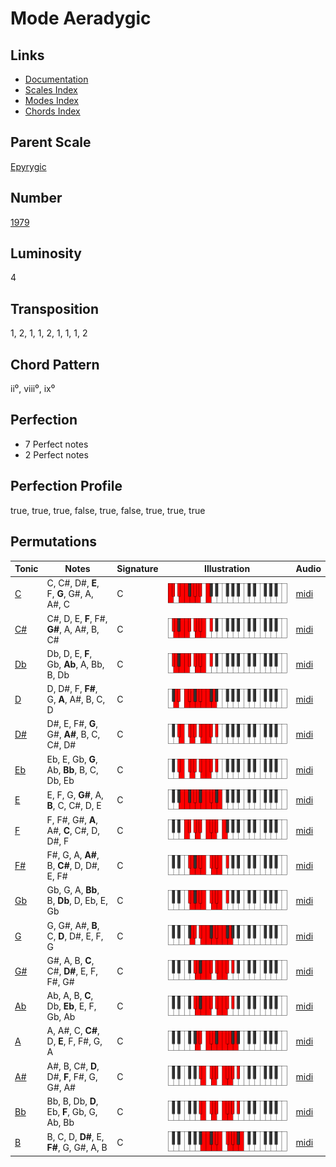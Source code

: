 # Mode Aeradygic

## Links

- [Documentation](README.md)
- [Scales Index](Scales.md)
- [Modes Index](Modes.md)
- [Chords Index](Chords.md)

## Parent Scale

[Epyrygic](ScaleEpyrygic.md)

## Number

[1979](https://ianring.com/musictheory/scales/1979)

## Luminosity

4

## Transposition

1, 2, 1, 1, 2, 1, 1, 1, 2

## Chord Pattern

ii⁰, viii⁰, ix⁰

## Perfection

- 7 Perfect notes
- 2 Perfect notes

## Perfection Profile

true, true, true, false, true, false, true, true, true

## Permutations

| Tonic | Notes | Signature | Illustration | Audio |
|-------|-------|-----------|--------------|-------|
| [C](ModeCNaturalAeradygic.md) | C, C#, D#, **E**, F, **G**, G#, A, A#, C | C | ![CNaturalAeradygic](ModeCNaturalAeradygic.png) | [midi](https://github.com/edipermadi/music/blob/main/docs/ModeCNaturalAeradygic.mid?raw=true) |
| [C#](ModeCSharpAeradygic.md) | C#, D, E, **F**, F#, **G#**, A, A#, B, C# | C | ![CSharpAeradygic](ModeCSharpAeradygic.png) | [midi](https://github.com/edipermadi/music/blob/main/docs/ModeCSharpAeradygic.mid?raw=true) |
| [Db](ModeDFlatAeradygic.md) | Db, D, E, **F**, Gb, **Ab**, A, Bb, B, Db | C | ![DFlatAeradygic](ModeDFlatAeradygic.png) | [midi](https://github.com/edipermadi/music/blob/main/docs/ModeDFlatAeradygic.mid?raw=true) |
| [D](ModeDNaturalAeradygic.md) | D, D#, F, **F#**, G, **A**, A#, B, C, D | C | ![DNaturalAeradygic](ModeDNaturalAeradygic.png) | [midi](https://github.com/edipermadi/music/blob/main/docs/ModeDNaturalAeradygic.mid?raw=true) |
| [D#](ModeDSharpAeradygic.md) | D#, E, F#, **G**, G#, **A#**, B, C, C#, D# | C | ![DSharpAeradygic](ModeDSharpAeradygic.png) | [midi](https://github.com/edipermadi/music/blob/main/docs/ModeDSharpAeradygic.mid?raw=true) |
| [Eb](ModeEFlatAeradygic.md) | Eb, E, Gb, **G**, Ab, **Bb**, B, C, Db, Eb | C | ![EFlatAeradygic](ModeEFlatAeradygic.png) | [midi](https://github.com/edipermadi/music/blob/main/docs/ModeEFlatAeradygic.mid?raw=true) |
| [E](ModeENaturalAeradygic.md) | E, F, G, **G#**, A, **B**, C, C#, D, E | C | ![ENaturalAeradygic](ModeENaturalAeradygic.png) | [midi](https://github.com/edipermadi/music/blob/main/docs/ModeENaturalAeradygic.mid?raw=true) |
| [F](ModeFNaturalAeradygic.md) | F, F#, G#, **A**, A#, **C**, C#, D, D#, F | C | ![FNaturalAeradygic](ModeFNaturalAeradygic.png) | [midi](https://github.com/edipermadi/music/blob/main/docs/ModeFNaturalAeradygic.mid?raw=true) |
| [F#](ModeFSharpAeradygic.md) | F#, G, A, **A#**, B, **C#**, D, D#, E, F# | C | ![FSharpAeradygic](ModeFSharpAeradygic.png) | [midi](https://github.com/edipermadi/music/blob/main/docs/ModeFSharpAeradygic.mid?raw=true) |
| [Gb](ModeGFlatAeradygic.md) | Gb, G, A, **Bb**, B, **Db**, D, Eb, E, Gb | C | ![GFlatAeradygic](ModeGFlatAeradygic.png) | [midi](https://github.com/edipermadi/music/blob/main/docs/ModeGFlatAeradygic.mid?raw=true) |
| [G](ModeGNaturalAeradygic.md) | G, G#, A#, **B**, C, **D**, D#, E, F, G | C | ![GNaturalAeradygic](ModeGNaturalAeradygic.png) | [midi](https://github.com/edipermadi/music/blob/main/docs/ModeGNaturalAeradygic.mid?raw=true) |
| [G#](ModeGSharpAeradygic.md) | G#, A, B, **C**, C#, **D#**, E, F, F#, G# | C | ![GSharpAeradygic](ModeGSharpAeradygic.png) | [midi](https://github.com/edipermadi/music/blob/main/docs/ModeGSharpAeradygic.mid?raw=true) |
| [Ab](ModeAFlatAeradygic.md) | Ab, A, B, **C**, Db, **Eb**, E, F, Gb, Ab | C | ![AFlatAeradygic](ModeAFlatAeradygic.png) | [midi](https://github.com/edipermadi/music/blob/main/docs/ModeAFlatAeradygic.mid?raw=true) |
| [A](ModeANaturalAeradygic.md) | A, A#, C, **C#**, D, **E**, F, F#, G, A | C | ![ANaturalAeradygic](ModeANaturalAeradygic.png) | [midi](https://github.com/edipermadi/music/blob/main/docs/ModeANaturalAeradygic.mid?raw=true) |
| [A#](ModeASharpAeradygic.md) | A#, B, C#, **D**, D#, **F**, F#, G, G#, A# | C | ![ASharpAeradygic](ModeASharpAeradygic.png) | [midi](https://github.com/edipermadi/music/blob/main/docs/ModeASharpAeradygic.mid?raw=true) |
| [Bb](ModeBFlatAeradygic.md) | Bb, B, Db, **D**, Eb, **F**, Gb, G, Ab, Bb | C | ![BFlatAeradygic](ModeBFlatAeradygic.png) | [midi](https://github.com/edipermadi/music/blob/main/docs/ModeBFlatAeradygic.mid?raw=true) |
| [B](ModeBNaturalAeradygic.md) | B, C, D, **D#**, E, **F#**, G, G#, A, B | C | ![BNaturalAeradygic](ModeBNaturalAeradygic.png) | [midi](https://github.com/edipermadi/music/blob/main/docs/ModeBNaturalAeradygic.mid?raw=true) |
